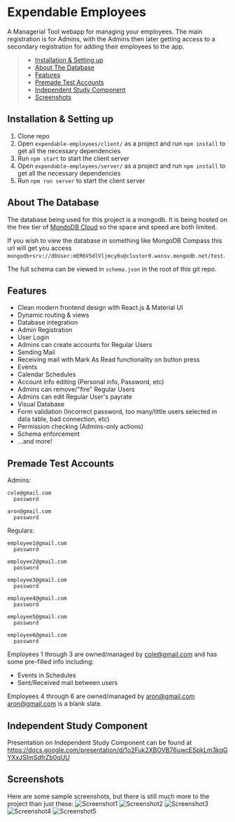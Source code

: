 # Expendable Employees
A Managerial Tool webapp for managing your employees.
The main registration is for Admins, with the Admins then later getting access to a secondary registration for adding their employees to the app.

> * [Installation & Setting up](https://github.com/CSCI3230U/majorgroupproject-studio-wejustwanttopass/blob/main/expendable-employees/README.md#installation--setting-up)
> * [About The Database](https://github.com/CSCI3230U/majorgroupproject-studio-wejustwanttopass/blob/main/expendable-employees/README.md#about-the-database)
> * [Features](https://github.com/CSCI3230U/majorgroupproject-studio-wejustwanttopass/blob/main/expendable-employees/README.md#features)
> * [Premade Test Accounts](https://github.com/CSCI3230U/majorgroupproject-studio-wejustwanttopass/blob/main/expendable-employees/README.md#premade-test-accounts)
> * [Independent Study Component](https://github.com/CSCI3230U/majorgroupproject-studio-wejustwanttopass/blob/main/expendable-employees/README.md#independent-study-component)
> * [Screenshots](https://github.com/CSCI3230U/majorgroupproject-studio-wejustwanttopass/blob/main/expendable-employees/README.md#screenshots)

## Installation & Setting up
1. Clone repo
2. Open `expendable-employees/client/` as a project and run `npm install` to get all the necessary dependencies
3. Run `npm start` to start the client server
4. Open `expendable-employees/server/` as a project and run `npm install` to get all the necessary dependencies
5. Run `npm run server` to start the client server

## About The Database
The database being used for this project is a mongodb. It is being hosted on the free tier of [MondoDB Cloud](https://www.mongodb.com/cloud) so the space and speed are both limited.

If you wish to view the database in something like MongoDB Compass this url will get you access `mongodb+srv://dbUser:mER6V5dlVljmcy0x@cluster0.wxnsv.mongodb.net/test`. 

The full schema can be viewed in `schema.json` in the root of this git repo.

## Features
- Clean modern frontend design with React.js & Material UI
- Dynamic routing & views
- Database integration
- Admin Registration
- User Login
- Admins can create accounts for Regular Users
- Sending Mail
- Receiving mail with Mark As Read functionality on button press
- Events
- Calendar Schedules
- Account info editing (Personal info, Password, etc)
- Admins can remove/"fire" Regular Users
- Admins can edit Regular User's payrate
- Visual Database
- Form validation (Incorrect password, too many/little users selected in data table, bad connection, etc)
- Permission checking (Admins-only actions)
- Schema enforcement
- ...and more!

## Premade Test Accounts
  Admins:
  
    cole@gmail.com
      password
      
    aron@gmail.com
      password
  Regulars:
  
    employee1@gmail.com
      password 
      
    employee2@gmail.com
      password  
      
    employee3@gmail.com
      password  
      
    employee4@gmail.com
      password 
      
    employee5@gmail.com
      password 
      
    employee6@gmail.com
      password 
      
Employees 1 through 3 are owned/managed by cole@gmail.com and has some pre-filled info including:
  - Events in Schedules
  - Sent/Received mail between users
    
Employees 4 through 6 are owned/managed by aron@gmail.com
  aron@gmail.com is a blank slate.

## Independent Study Component 
Presentation on Independent Study Component can be found at https://docs.google.com/presentation/d/1o2Fuk2XBOVB76uwcESpkLm3kqGYXxJSImSdfrZb0qUU

## Screenshots
Here are some sample screenshots, but there is still much more to the project than just these:
![Screenshot1](https://i.imgur.com/kZWMPDg.png)
![Screenshot2](https://i.imgur.com/sk7Ldoe.png)
![Screenshot3](https://i.imgur.com/gbmYZNz.png)
![Screenshot4](https://i.imgur.com/PC12NOK.png)
![Screenshot5](https://i.imgur.com/qCQsz3p.png)
